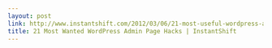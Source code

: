 ```yaml
---
layout: post
link: http://www.instantshift.com/2012/03/06/21-most-useful-wordpress-admin-page-hacks/
title: 21 Most Wanted WordPress Admin Page Hacks | InstantShift
---
```


